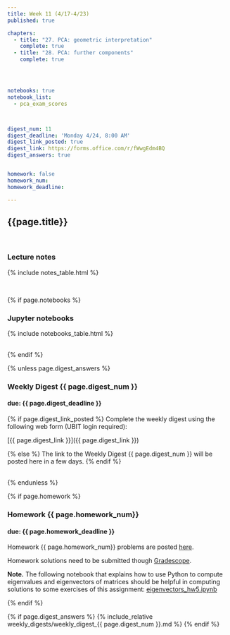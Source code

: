 ```yaml
---
title: Week 11 (4/17-4/23)
published: true

chapters:
  - title: "27. PCA: geometric interpretation"
    complete: true
  - title: "28. PCA: further components"
    complete: true




notebooks: true
notebook_list:
  - pca_exam_scores



digest_num: 11
digest_deadline: 'Monday 4/24, 8:00 AM'
digest_link_posted: true
digest_link: https://forms.office.com/r/fWwgEdm4BQ
digest_answers: true


homework: false
homework_num:
homework_deadline:

---
```


<style>
    ul {
        padding-left: 20px;
    }
</style>


## {{page.title}}

<br/>

### Lecture notes

{% include notes_table.html %}

<br/>

{% if page.notebooks %}
### Jupyter notebooks

{% include notebooks_table.html %}

<br/>
{% endif %}


{% unless page.digest_answers %}
### Weekly Digest {{ page.digest_num }}
#### due: {{ page.digest_deadline }}

{% if page.digest_link_posted %}
Complete the weekly digest using the following web form (UBIT login required):

[{{ page.digest_link }}]({{ page.digest_link }})

{% else %}
The link to the Weekly Digest {{ page.digest_num }} will be posted here
in a few days.
{% endif %}

<br/>
{% endunless %}


{% if page.homework %}
### Homework {{ page.homework_num}}
#### due: {{ page.homework_deadline }}

Homework {{ page.homework_num}} problems are posted <a href="{{ site.baseurl }}/assets/homework/hw_{{ page.homework_num }}.pdf" target="_blank">here</a>.

Homework solutions need to be submitted though [Gradescope](https://www.gradescope.com/).

**Note.** The following notebook that explains how to use Python to compute eigenvalues and eigenvectors of matrices should
be helpful in computing solutions to some exercises of this assignment:
 <a href="{{site.baseurl}}/assets/notebooks/eigenvectors_hw5.ipynb" target="_blank">eigenvectors_hw5.ipynb</a>

{% endif %}



{% if page.digest_answers %}
{% include_relative weekly_digests/weekly_digest_{{ page.digest_num }}.md %}
{% endif %}
